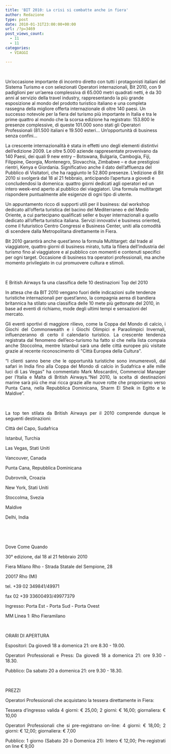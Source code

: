 ```yaml
---
title: 'BIT 2010: La crisi si combatte anche in fiera'
author: Redazione
type: post
date: 2010-01-31T23:00:00+00:00
url: /?p=3469
post_views_count:
  - 11
  - 11
categories:
  - VIAGGI

---
```

&nbsp;

<p style="margin&#45;bottom: 0cm">
  Un&#8217;occasione importante di incontro diretto con tutti i protagonisti italiani del Sistema Turismo e con selezionati Operatori internazionali, Bit 2010, con 9 padiglioni per un&rsquo;aerea complessiva di 65.000 metri quadrati netti, &egrave; da 30 anni al servizio della travel industry, rappresentando la pi&ugrave; grande esposizione al mondo del prodotto turistico italiano e una completa rassegna della migliore offerta internazionale di oltre 140 paesi. Un successo notevole per la fiera del turismo pi&ugrave; importante in Italia e tra le prime quattro al mondo che la scorsa edizione ha registrato: 153.800 le presenze complessive, di queste 101.000 sono stati gli Operatori Professionali (81.500 italiani e 19.500 esteri&#8230; Un&#8217;opportunit&agrave; di business senza confini&#8230;
</p>

<p style="margin&#45;bottom: 0cm">
  La crescente internazionalit&agrave; &egrave; stata in effetti uno degli elementi distintivi dell&#8217;edizione 2009. Le oltre 5.000 aziende rappresentate provenivano da 140 Paesi, dei quali 9 new entry &ndash; Botswana, Bulgaria, Cambogia, Fiji, Filippine, Georgia, Montenegro, Slovacchia, Zimbabwe &ndash; e due prestigiosi rientri, Kenya e Giordania. Significativo anche il dato dell&rsquo;affluenza del Pubblico di Visitatori, che ha raggiunto le 52.800 presenze. L&lsquo;edizione di Bit 2010 si svolger&agrave; dal 18 al 21 febbraio, anticipando l&rsquo;apertura a gioved&igrave; e concludendosi la domenica: quattro giorni dedicati agli operatori ed un intero week&#45;end aperto al pubblico dei viaggiatori. Una formula multitarget rispondere puntualmente alle esigenze di ogni tipo di utente.
</p>

<p style="margin&#45;bottom: 0cm">
  Un appuntamento ricco di supporti utili per il business: dal workshop dedicato all&#8217;offerta turistica del bacino del Mediterraneo e del Medio Oriente, a cui partecipano qualificati seller e buyer internazionali a quello dedicato all&#8217;offerta turistica italiana. Servizi innovativi e business oriented, come il futuristico Centro Congressi e Business Center, uniti alla comodit&agrave; di scendere dalla Metropolitana direttamente in Fiera.
</p>

<p style="margin&#45;bottom: 0cm">
  Bit 2010 garantir&agrave; anche quest&rsquo;anno la formula Multitarget: dal trade al viaggiatore, quattro giorni di business mirato, tutta la filiera dell&#8217;industria del turismo fino al viaggiatore e al pubblico con momenti e contenuti specifici per ogni target. Occasione di business tra operatori professionali, ma anche momento privilegiato in cui promuovere cultura e stimoli.
</p>

<p style="margin&#45;bottom: 0cm">
  &nbsp;
</p>

<p style="margin&#45;bottom: 0cm">
  E British Airways fa una classifica delle 10 destinazioni Top del 2010
</p>

<p style="margin&#45;bottom: 0cm">
  In attesa che da BIT 2010 vengano fuori delle indicazioni sulle tendenze turistiche internazionali per quest&#8217;anno, la compagnia aerea di bandiera britannica ha stilato una classifica delle 10 mete pi&ugrave; gettonate del 2010, in base ad eventi di richiamo, mode degli ultimi tempi e sensazioni del mercato.
</p>

<p align="justify" style="margin&#45;bottom: 0cm">
  Gli eventi sportivi di maggiore rilievo, come la Coppa del Mondo di calcio, i Giochi del Commonwealth e i Giochi Olimpici e Paraolimpici Invernali, influenzeranno di certo il calendario turistico. La crescente tendenza registrata dal fenomeno dell&#8217;eco&#45;turismo ha fatto s&igrave; che nella lista compaia anche Stoccolma, mentre Istanbul sar&agrave; una delle citt&agrave; europee pi&ugrave; visitate grazie al recente riconoscimento di "Citt&agrave; Europea della Cultura".
</p>

<p align="justify" style="margin&#45;bottom: 0cm">
  &ldquo;I clienti sanno bene che le opportunit&agrave; turistiche sono innumerevoli, dal safari in India fino alla Coppa del Mondo di calcio in Sudafrica e alle mille luci di Las Vegas&rdquo; ha commentato Mark Moscardini, Commercial Manager per l&rsquo;Italia e Malta di British Airways.&ldquo;Nel 2010, la scelta di destinazioni marine sar&agrave; pi&ugrave; che mai ricca grazie alle nuove rotte che proponiamo verso Punta Cana, nella Repubblica Dominicana, Sharm El Sheik in Egitto e le Maldive&rdquo;.
</p>

<p align="justify" style="margin&#45;bottom: 0cm">
  &nbsp;
</p>

<p align="justify" style="margin&#45;bottom: 0cm">
  La top ten stilata da British Airways per il 2010 comprende dunque le seguenti destinazioni:
</p>

<p align="justify" style="margin&#45;bottom: 0cm">
  Citt&agrave; del Capo, Sudafrica
</p>

<p align="justify" style="margin&#45;bottom: 0cm">
  Istanbul, Turchia
</p>

<p align="justify" style="margin&#45;bottom: 0cm">
  Las Vegas, Stati Uniti
</p>

<p align="justify" style="margin&#45;bottom: 0cm">
  Vancouver, Canada
</p>

<p align="justify" style="margin&#45;bottom: 0cm">
  Punta Cana, Repubblica Dominicana
</p>

<p align="justify" style="margin&#45;bottom: 0cm">
  Dubrovnik, Croazia
</p>

<p align="justify" style="margin&#45;bottom: 0cm">
  New York, Stati Uniti
</p>

<p align="justify" style="margin&#45;bottom: 0cm">
  Stoccolma, Svezia
</p>

<p align="justify" style="margin&#45;bottom: 0cm">
  Maldive
</p>

<p align="justify" style="margin&#45;bottom: 0cm">
  Delhi, India
</p>

<p align="justify" style="margin&#45;bottom: 0cm">
  &nbsp;
</p>

<p align="justify" style="margin&#45;bottom: 0cm">
  &nbsp;
</p>

<p align="justify" style="margin&#45;bottom: 0cm">
  Dove Come Quando
</p>

<p align="justify" style="margin&#45;bottom: 0cm">
  30&deg; edizione, dal 18 al 21 febbraio 2010
</p>

<p align="justify" style="margin&#45;bottom: 0cm">
  Fiera Milano Rho &#45; Strada Statale del Sempione, 28
</p>

<p align="justify" style="margin&#45;bottom: 0cm">
  20017 Rho (MI)
</p>

<p align="justify" style="margin&#45;bottom: 0cm">
  tel. +39 02 349841/49971
</p>

<p align="justify" style="margin&#45;bottom: 0cm">
  fax 02 +39 33600493/49977379
</p>

<p align="justify" style="margin&#45;bottom: 0cm">
  Ingresso: Porta Est &#45; Porta Sud &#45; Porta Ovest
</p>

<p align="justify" style="margin&#45;bottom: 0cm">
  MM Linea 1: Rho Fieramilano
</p>

<p align="justify" style="margin&#45;bottom: 0cm">
  &nbsp;
</p>

<p align="justify" style="margin&#45;bottom: 0cm">
  ORARI DI APERTURA
</p>

<p align="justify" style="margin&#45;bottom: 0cm">
  Espositori: Da gioved&igrave; 18 a domenica 21: ore 8.30 &#45; 19.00.
</p>

<p align="justify" style="margin&#45;bottom: 0cm">
  Operatori Professionali e Press: Da gioved&igrave; 18 a domenica 21: ore 9.30 &#45; 18.30.
</p>

<p align="justify" style="margin&#45;bottom: 0cm">
  Pubblico: Da sabato 20 a domenica 21: ore 9.30 &#45; 18.30.
</p>

<p align="justify" style="margin&#45;bottom: 0cm">
  &nbsp;
</p>

<p align="justify" style="margin&#45;bottom: 0cm">
  PREZZI
</p>

<p align="justify" style="margin&#45;bottom: 0cm">
  Operatori Professionali che acquistano la tessera direttamente in Fiera:
</p>

<p align="justify" style="margin&#45;bottom: 0cm">
  Tessera d&#8217;ingresso valida 4 giorni: &euro; 25,00; 2 giorni: &euro; 16,00; giornaliera: &euro; 10,00
</p>

<p align="justify" style="margin&#45;bottom: 0cm">
  Operatori Professionali che si pre&#45;registrano on&#45;line: 4 giorni: &euro; 18,00; 2 giorni: &euro; 12,00; giornaliera: &euro; 7,00
</p>

<p align="justify" style="margin&#45;bottom: 0cm">
  Pubblico: 1 giorno (Sabato 20 o Domenica 21): Intero &euro; 12,00; Pre&#45;registrati on line &euro; 9,00
</p>

<p align="justify" style="margin&#45;bottom: 0cm">
  &nbsp;
</p>